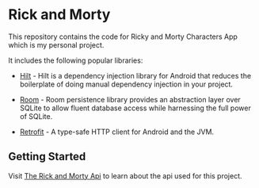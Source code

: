 # Rick and Morty
This repository contains the code for Ricky and Morty Characters App which is my personal project.

It includes the following popular libraries:

- [Hilt](https://dagger.dev/hilt) - Hilt is a dependency injection library for Android that reduces the boilerplate of doing manual dependency injection in your project.

- [Room](https://developer.android.com/training/data-storage/room) - Room persistence library provides an abstraction layer over SQLite to allow fluent database access while harnessing the full power of SQLite.

- [Retrofit](https://github.com/square/retrofit) - A type-safe HTTP client for Android and the JVM.

## Getting Started
Visit [The Rick and Morty Api](https://rickandmortyapi.com/) to learn about the api used for this project.
